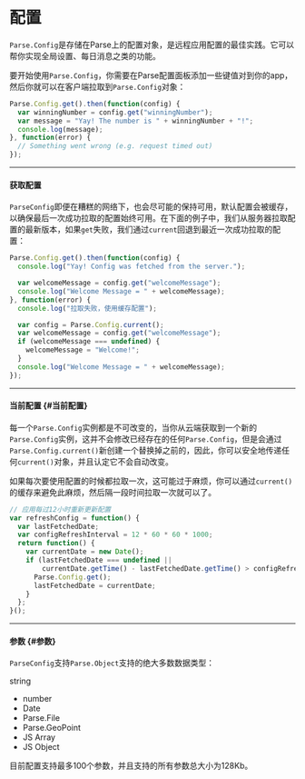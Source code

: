 # 配置

`Parse.Config`是存储在Parse上的配置对象，是远程应用配置的最佳实践。它可以帮你实现全局设置、每日消息之类的功能。

要开始使用`Parse.Config`，你需要在Parse配置面板添加一些键值对到你的app，然后你就可以在客户端拉取到`Parse.Config`对象：

```js
Parse.Config.get().then(function(config) {
  var winningNumber = config.get("winningNumber");
  var message = "Yay! The number is " + winningNumber + "!";
  console.log(message);
}, function(error) {
  // Something went wrong (e.g. request timed out)
});
```

---

#### 获取配置

`ParseConfig`即便在糟糕的网络下，也会尽可能的保持可用，默认配置会被缓存，以确保最后一次成功拉取的配置始终可用。在下面的例子中，我们从服务器拉取配置的最新版本，如果`get`失败，我们通过`current`回退到最近一次成功拉取的配置：

```js
Parse.Config.get().then(function(config) {
  console.log("Yay! Config was fetched from the server.");

  var welcomeMessage = config.get("welcomeMessage");
  console.log("Welcome Message = " + welcomeMessage);
}, function(error) {
  console.log("拉取失败，使用缓存配置");

  var config = Parse.Config.current();
  var welcomeMessage = config.get("welcomeMessage");
  if (welcomeMessage === undefined) {
    welcomeMessage = "Welcome!";
  }
  console.log("Welcome Message = " + welcomeMessage);
});
```

---

#### 当前配置 {#当前配置}

每一个`Parse.Config`实例都是不可改变的，当你从云端获取到一个新的`Parse.Config`实例，这并不会修改已经存在的任何`Parse.Config`，但是会通过`Parse.Config.current()`新创建一个替换掉之前的，因此，你可以安全地传递任何`current()`对象，并且认定它不会自动改变。

如果每次要使用配置的时候都拉取一次，这可能过于麻烦，你可以通过`current()`的缓存来避免此麻烦，然后隔一段时间拉取一次就可以了。

```js
// 应用每过12小时重新更新配置
var refreshConfig = function() {
  var lastFetchedDate;
  var configRefreshInterval = 12 * 60 * 60 * 1000;
  return function() {
    var currentDate = new Date();
    if (lastFetchedDate === undefined ||
        currentDate.getTime() - lastFetchedDate.getTime() > configRefreshInterval) {
      Parse.Config.get();
      lastFetchedDate = currentDate;
    }
  };
}();
```

---

#### 参数 {#参数}

`ParseConfig`支持`Parse.Object`支持的绝大多数数据类型：

string

* number
* Date
* Parse.File
* Parse.GeoPoint
* JS Array
* JS Object

目前配置支持最多100个参数，并且支持的所有参数总大小为128Kb。

